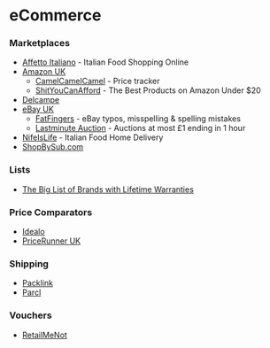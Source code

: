 # eCommerce

### Marketplaces

* [Affetto Italiano](https://www.affettoitaliano.co.uk) - Italian Food Shopping Online
* [Amazon UK](https://smile.amazon.co.uk)
  * [CamelCamelCamel](https://uk.camelcamelcamel.com) - Price tracker
  * [ShitYouCanAfford](https://shityoucanafford.com) - The Best Products on Amazon Under $20
* [Delcampe](https://www.delcampe.net/it/collezionismo/)
* [eBay UK](https://www.ebay.co.uk)
  * [FatFingers](http://www.fatfingers.com) - eBay typos, misspelling & spelling mistakes
  * [Lastminute Auction](https://www.lastminute-auction.com/uk/) - Auctions at most £1 ending in 1 hour&#x20;
* [NifeIsLife](https://www.nifeislife.com) - Italian Food Home Delivery
* [ShopBySub.com](https://www.shopbysub.com)

### Lists

* [The Big List of Brands with Lifetime Warranties](https://www.themanual.com/culture/brands-with-lifetime-warranties/)

### Price Comparators

* [Idealo](https://www.idealo.co.uk)
* [PriceRunner UK](https://www.pricerunner.com)

### Shipping

* [Packlink](https://www.packlink.com/en-GB/)
* [Parcl](https://www.parcl.com)

### Vouchers

* [RetailMeNot](https://www.retailmenot.com)
